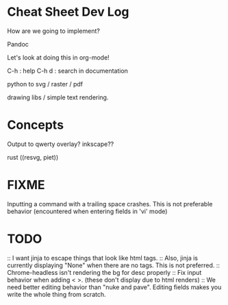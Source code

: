 # Cheat Sheet Dev Log

How are we going to implement?

Pandoc

Let's look at doing this in org-mode!

C-h : help
C-h d : search in documentation


python to svg / raster / pdf

drawing libs / simple text rendering.

# Concepts

Output to qwerty overlay?
inkscape??

rust ((resvg, piet))

# FIXME

Inputting a command with a trailing space crashes.  This is not preferable behavior (encountered when entering fields in 'vi' mode)

# TODO

:: I want jinja to escape things that look like html tags.
:: Also, jinja is currently displaying "None" when there are no tags.  This is not preferred.
:: Chrome-headless isn't rendering the bg for desc properly
:: Fix input behavior when adding < >. (these don't display due to html renders)
:: We need better editing behavior than "nuke and pave". Editing fields makes you write the whole thing from scratch.
